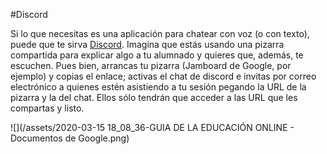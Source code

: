 #Discord

Si lo que necesitas es una aplicación para chatear con voz (o con texto), puede que te sirva [Discord](https://discordapp.com/). Imagina que estás usando una pizarra compartida para explicar algo a tu alumnado y quieres que, además, te escuchen. Pues bien, arrancas tu pizarra (Jamboard de Google, por ejemplo) y copias el enlace; activas el chat de discord e invitas por correo electrónico a quienes estén asistiendo a tu sesión pegando la URL de la pizarra y la del chat. Ellos sólo tendrán que acceder a las URL que les compartas y listo.

![](/assets/2020-03-15 18_08_36-GUIA DE LA EDUCACIÓN ONLINE - Documentos de Google.png)


